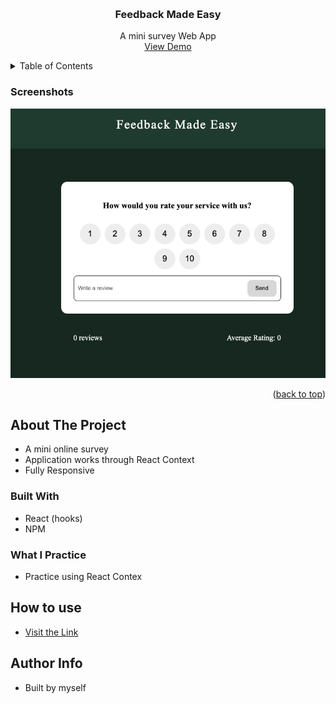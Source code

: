<a name="readme-top"></a>

<!-- PROJECT LOGO -->
<br />
<div align="center">
  <h3 align="center">Feedback Made Easy</h3>
  <p align="center">
    A mini survey Web App
    <br />
    <a href="https://moises-devs.github.io/Feedback-Tracker/">View Demo</a>
  </p>
</div>



<!-- TABLE OF CONTENTS -->
<details>
  <summary>Table of Contents</summary>
  <ol>
    <li>
      <a href="#about-the-project">About The Project</a>
    </li>
    <li>
      <a href="#how-to-use">How to use</a>
    </li>
    <li><a href="#author-info">Author info</a></li>
  </ol>
</details>

### Screenshots

![FeedBack Tracker homepage](/src/Images/screenshot.png)

<p align="right">(<a href="#readme-top">back to top</a>)</p>


<!-- ABOUT THE PROJECT -->
## About The Project
* A mini online survey
* Application works through React Context
* Fully Responsive

### Built With

* React (hooks)
* NPM

### What I Practice
* Practice using React Contex


## How to use 
* [Visit the Link](https://moises-devs.github.io/Feedback-Tracker/)

## Author Info 
* Built by myself

